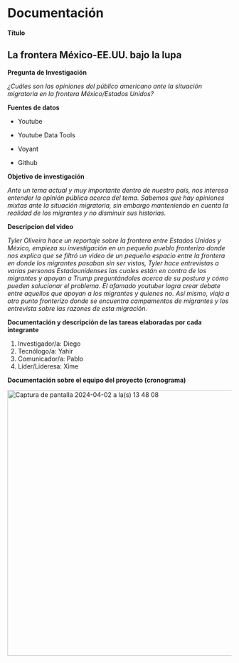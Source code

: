 # Documentación

__Título__

## La frontera México-EE.UU. bajo la lupa

__Pregunta de Investigación__

*¿Cuáles son las opiniones del público americano ante la situación migratoria en la frontera México/Estados Unidos?*

__Fuentes de datos__

- Youtube

- Youtube Data Tools

- Voyant 

- Github

__Objetivo de investigación__ 

*Ante un tema actual y muy importante dentro de nuestro país, nos interesa entender la opinión pública acerca del tema. Sabemos que hay opiniones mixtas ante la situación migratoria, sin embargo manteniendo en cuenta la realidad de los migrantes y no disminuir sus historias.*

__Descripcion del video__

*Tyler Oliveira hace un reportaje sobre la frontera entre Estados Unidos y México, empieza su investigación en un pequeño pueblo fronterizo  donde nos explica que se filtró un video de un pequeño espacio entre la frontera en donde los migrantes pasaban sin ser vistos, Tyler hace entrevistas a varias personas Estadounidenses las cuales están en contra de los migrantes y apoyan a Trump preguntándoles acerca de su postura y cómo pueden solucionar el problema. El afamado youtuber logra crear debate entre aquellos que apoyan a los migrantes y quienes no. Así mismo, viaja a otro punto fronterizo donde se encuentra campamentos de migrantes y los entrevista sobre las razones de esta migración.*

__Documentación y descripción de las tareas elaboradas por cada integrante__

1. Investigador/a: Diego
2. Tecnólogo/a: Yahir
3. Comunicador/a: Pablo
4. Líder/Lideresa: Xime

__Documentación sobre el equipo del proyecto (cronograma)__

<img width="598" alt="Captura de pantalla 2024-04-02 a la(s) 13 48 08" src="https://github.com/ximeglz/Documentaci-n/assets/159952715/7e80b32a-f528-49dd-9b4a-926f5d5f495f">




